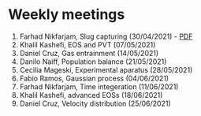 # Weekly meetings
1. Farhad Nikfarjam, Slug capturing (30/04/2021) - [PDF](https://pages.github.com/)
2. Khalil Kashefi, EOS and PVT (07/05/2021)
3. Daniel Cruz, Gas entrainment (14/05/2021)
4. Danilo Naiff, Population balance (21/05/2021)
5. Cecilia Mageski, Experimental aparatus (28/05/2021)
6. Fabio Ramos, Gaussian process (04/06/2021)
7. Farhad Nikfarjam, Time integeration (11/06/2021)
8. Khalil Kashefi, advanced EOSs (18/06/2021)
9. Daniel Cruz, Velocity distribution (25/06/2021)
